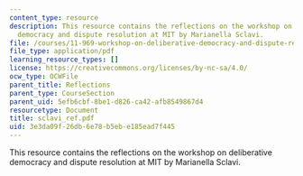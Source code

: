```yaml
---
content_type: resource
description: This resource contains the reflections on the workshop on deliberative
  democracy and dispute resolution at MIT by Marianella Sclavi.
file: /courses/11-969-workshop-on-deliberative-democracy-and-dispute-resolution-summer-2005/3e3da09f26db6e78b5ebe185ead7f445_sclavi_ref.pdf
file_type: application/pdf
learning_resource_types: []
license: https://creativecommons.org/licenses/by-nc-sa/4.0/
ocw_type: OCWFile
parent_title: Reflections
parent_type: CourseSection
parent_uid: 5efb6cbf-8be1-d826-ca42-afb8549867d4
resourcetype: Document
title: sclavi_ref.pdf
uid: 3e3da09f-26db-6e78-b5eb-e185ead7f445
---
```

This resource contains the reflections on the workshop on deliberative democracy and dispute resolution at MIT by Marianella Sclavi.